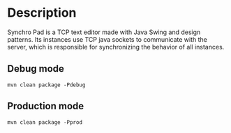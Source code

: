 # Description
Synchro Pad is a TCP text editor made with Java Swing and design patterns. Its instances use TCP java sockets to communicate with the server, which is responsible for synchronizing the behavior of all instances.

## Debug mode
```shell
mvn clean package -Pdebug
```

## Production mode
```shell
mvn clean package -Pprod
```